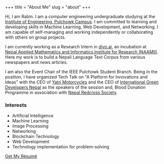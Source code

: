 +++
title = "About Me"
slug = "about"
+++

Hi, I am Rabin.
I am a computer engineering undergraduate studying at the [Institute of Engineering, Pulchowk Campus](https://pcampus.edu.np/).
I am committed to learning and developing skills in Machine Learning, Web Development, and Networking.
I am capable of self-managing and working independently or collaborating with others on group projects.

I am currently working as a Research Intern in [diyo.ai](https://diyo.ai/), an incubation at [Nepal Applied Mathematics and Informatics Institute for Research (NAAMII)](https://www.naamii.com.np/).
Here my work is to build a Nepali Language Text Corpus from various newspapers and news articles.

I am also the Event Chair of the IEEE Pulchowk Student Branch.
Being in the position, I have organized Tech Talk on "A Platform for Innovations and Ideas" with the CEO of [Yatri Motorcycles](https://www.yatrimotorcycles.com/) and the CEO of [International Green Developers Nepal](http://greendevelopersnepal.com/) as the speakers of the
session and, Blood Donation Programme in association with [Nepal Redcross Society](https://nrcs.org/).

### Interests
* Artificial Intelligence
* Machine Learning
* Image Processing
* Networking
* Blockchain Technology
* Web Development
* Technology implementation for problem-solving

[Get My Résumé](/media/CV.pdf)
